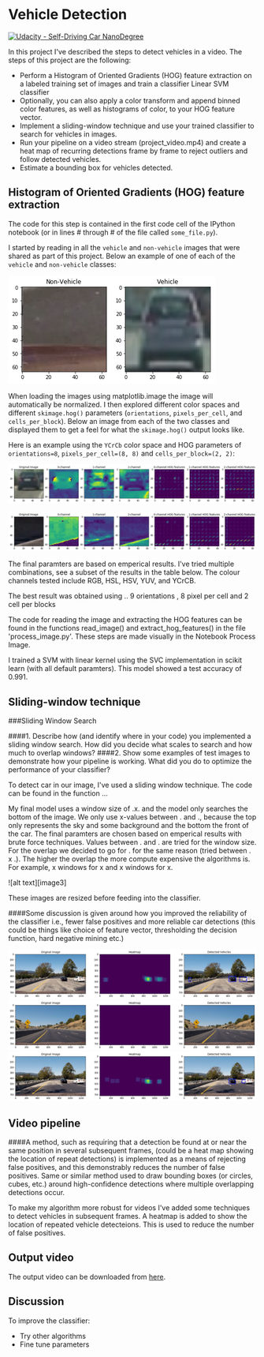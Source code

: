 # Vehicle Detection
[![Udacity - Self-Driving Car NanoDegree](https://s3.amazonaws.com/udacity-sdc/github/shield-carnd.svg)](http://www.udacity.com/drive)


In this project I've described the steps to detect vehicles in a video. The steps of this project are the following:

* Perform a Histogram of Oriented Gradients (HOG) feature extraction on a labeled training set of images and train a classifier Linear SVM classifier
* Optionally, you can also apply a color transform and append binned color features, as well as histograms of color, to your HOG feature vector.
* Implement a sliding-window technique and use your trained classifier to search for vehicles in images.
* Run your pipeline on a video stream (project_video.mp4) and create a heat map of recurring detections frame by frame to reject outliers and follow detected vehicles.
* Estimate a bounding box for vehicles detected.

## Histogram of Oriented Gradients (HOG) feature extraction
The code for this step is contained in the first code cell of the IPython notebook (or in lines # through # of the file called `some_file.py`).  

I started by reading in all the `vehicle` and `non-vehicle` images that were shared as part of this project. Below an example of one of each of the `vehicle` and `non-vehicle` classes:

![Example training images](./images/training_data_vehicle.png)

When loading the images using matplotlib.image the image will automatically be normalized. I then explored different color spaces and different `skimage.hog()` parameters (`orientations`, `pixels_per_cell`, and `cells_per_block`). Below an image from each of the two classes and displayed them to get a feel for what the `skimage.hog()` output looks like.

Here is an example using the `YCrCb` color space and HOG parameters of `orientations=8`, `pixels_per_cell=(8, 8)` and `cells_per_block=(2, 2)`:

![vehicle example](./images/hog_features_vehicle.png)

![no vehicle example](./images/hog_features_no_vehicle.png)

The final paramters are based on emperical results. I've tried multiple combinations, see a subset of the results in the table below. The colour channels tested include RGB, HSL, HSV, YUV, and YCrCB.

The best result was obtained using .. 9 orientations , 8 pixel per cell and 2 cell per blocks

The code for reading the image and extracting the HOG features can be found in the functions read_image() and extract_hog_features() in the file 'process_image.py'. These steps are made visually in the Notebook Process Image.

I trained a SVM with linear kernel using the SVC implementation in scikit learn (with all default paramters). This model showed a test accuracy of 0.991.

## Sliding-window technique
###Sliding Window Search

####1. Describe how (and identify where in your code) you implemented a sliding window search.  How did you decide what scales to search and how much to overlap windows?
####2. Show some examples of test images to demonstrate how your pipeline is working.  What did you do to optimize the performance of your classifier?

To detect car in our image, I've used a sliding window technique. The code can be found in the function ...

My final model uses a window size of .x. and the model only searches the bottom of the image. We only use x-values between . and ., because the top only represents the sky and some background and the bottom the front of the car. 
The final paramters are chosen based on emperical results with brute force techniques. Values between . and . are tried for the window size. For the overlap we decided to go for . for the same reason (tried between . x .). The higher the overlap the more compute expensive the algorithms is. For example, x windows for x and x windows for x.

![alt text][image3]

These images are resized before feeding into the classifier.



####Some discussion is given around how you improved the reliability of the classifier i.e., fewer false positives and more reliable car detections (this could be things like choice of feature vector, thresholding the decision function, hard negative mining etc.)

![Heatmap and vehicle detection example 1](/images/heatmap_detection_example1.png)
![Heatmap and vehicle detection example 2](/images/heatmap_detection_example2.png)
![Heatmap and vehicle detection example 3](/images/heatmap_detection_example3.png)




## Video pipeline
####A method, such as requiring that a detection be found at or near the same position in several subsequent frames, (could be a heat map showing the location of repeat detections) is implemented as a means of rejecting false positives, and this demonstrably reduces the number of false positives. Same or similar method used to draw bounding boxes (or circles, cubes, etc.) around high-confidence detections where multiple overlapping detections occur.


To make my algorithm more robust for videos I've added some techniques to detect vehicles in subsequent frames. A heatmap is added to show the location of repeated vehicle detecteions. This is used to reduce the number of false positives. 


## Output video


The output video can be downloaded from [here](output_video.mp4).

## Discussion
To improve the classifier:
* Try other algorithms
* Fine tune parameters
